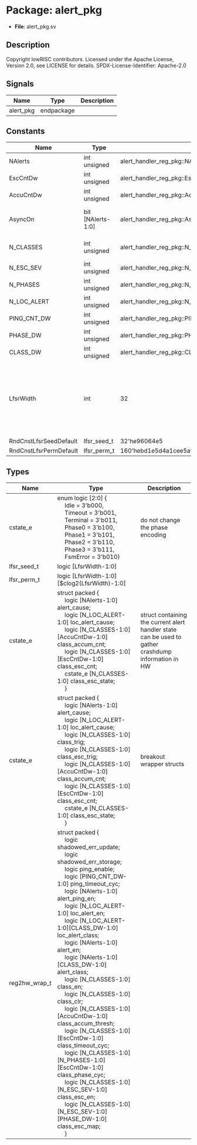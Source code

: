 # Package: alert_pkg

- **File**: alert_pkg.sv
## Description

Copyright lowRISC contributors.
 Licensed under the Apache License, Version 2.0, see LICENSE for details.
 SPDX-License-Identifier: Apache-2.0
 

## Signals

| Name      | Type       | Description |
| --------- | ---------- | ----------- |
| alert_pkg | endpackage |             |
## Constants

| Name                   | Type              | Value                                         | Description                                                                                                 |
| ---------------------- | ----------------- | --------------------------------------------- | ----------------------------------------------------------------------------------------------------------- |
| NAlerts                | int unsigned      | alert_handler_reg_pkg::NAlerts                | maximum 252                                                                                                 |
| EscCntDw               | int unsigned      | alert_handler_reg_pkg::EscCntDw               | maximum 32                                                                                                  |
| AccuCntDw              | int unsigned      | alert_handler_reg_pkg::AccuCntDw              | maximum 32                                                                                                  |
| AsyncOn                | bit [NAlerts-1:0] | alert_handler_reg_pkg::AsyncOn                | enable async transitions for specific RX/TX pairs                                                           |
| N_CLASSES              | int unsigned      | alert_handler_reg_pkg::N_CLASSES              | common constants, do not change                                                                             |
| N_ESC_SEV              | int unsigned      | alert_handler_reg_pkg::N_ESC_SEV              |                                                                                                             |
| N_PHASES               | int unsigned      | alert_handler_reg_pkg::N_PHASES               |                                                                                                             |
| N_LOC_ALERT            | int unsigned      | alert_handler_reg_pkg::N_LOC_ALERT            |                                                                                                             |
| PING_CNT_DW            | int unsigned      | alert_handler_reg_pkg::PING_CNT_DW            |                                                                                                             |
| PHASE_DW               | int unsigned      | alert_handler_reg_pkg::PHASE_DW               |                                                                                                             |
| CLASS_DW               | int unsigned      | alert_handler_reg_pkg::CLASS_DW               |                                                                                                             |
| LfsrWidth              | int               | 32                                            | These LFSR parameters have been generated with $ util/design/gen-lfsr-seed.py --width 32 --seed 2700182644  |
| RndCnstLfsrSeedDefault | lfsr_seed_t       | 32'he96064e5                                  |                                                                                                             |
| RndCnstLfsrPermDefault | lfsr_perm_t       | 160'hebd1e5d4a1cee5afdb866a9c7a0278b899020d31 |                                                                                                             |
## Types

| Name          | Type                                                                                                                                                                                                                                                                                                                                                                                                                                                                                                                                                                                                                                                                                                                                                                                                                                                                                                                                                                                                                                                                                                                                                                                                                                                                                                                                                                                                                                                                                                                                                                                                                                                                                                                                                                                                                                                                                                                                         | Description                                                                                          |
| ------------- | -------------------------------------------------------------------------------------------------------------------------------------------------------------------------------------------------------------------------------------------------------------------------------------------------------------------------------------------------------------------------------------------------------------------------------------------------------------------------------------------------------------------------------------------------------------------------------------------------------------------------------------------------------------------------------------------------------------------------------------------------------------------------------------------------------------------------------------------------------------------------------------------------------------------------------------------------------------------------------------------------------------------------------------------------------------------------------------------------------------------------------------------------------------------------------------------------------------------------------------------------------------------------------------------------------------------------------------------------------------------------------------------------------------------------------------------------------------------------------------------------------------------------------------------------------------------------------------------------------------------------------------------------------------------------------------------------------------------------------------------------------------------------------------------------------------------------------------------------------------------------------------------------------------------------------------------- | ---------------------------------------------------------------------------------------------------- |
| cstate_e      | enum logic [2:0] {<br><span style="padding-left:20px">Idle = 3'b000,<br><span style="padding-left:20px"> Timeout = 3'b001,<br><span style="padding-left:20px"> Terminal = 3'b011,<br><span style="padding-left:20px">                             Phase0 = 3'b100,<br><span style="padding-left:20px"> Phase1 = 3'b101,<br><span style="padding-left:20px"> Phase2 = 3'b110,<br><span style="padding-left:20px">                             Phase3 = 3'b111,<br><span style="padding-left:20px"> FsmError = 3'b010}                                                                                                                                                                                                                                                                                                                                                                                                                                                                                                                                                                                                                                                                                                                                                                                                                                                                                                                                                                                                                                                                                                                                                                                                                                                                                                                                                                                                                         | do not change the phase encoding                                                                     |
| lfsr_seed_t   | logic [LfsrWidth-1:0]                                                                                                                                                                                                                                                                                                                                                                                                                                                                                                                                                                                                                                                                                                                                                                                                                                                                                                                                                                                                                                                                                                                                                                                                                                                                                                                                                                                                                                                                                                                                                                                                                                                                                                                                                                                                                                                                                                                        |                                                                                                      |
| lfsr_perm_t   | logic [LfsrWidth-1:0][$clog2(LfsrWidth)-1:0]                                                                                                                                                                                                                                                                                                                                                                                                                                                                                                                                                                                                                                                                                                                                                                                                                                                                                                                                                                                                                                                                                                                                                                                                                                                                                                                                                                                                                                                                                                                                                                                                                                                                                                                                                                                                                                                                                                 |                                                                                                      |
| cstate_e      | struct packed {<br><span style="padding-left:20px">          logic    [NAlerts-1:0]                  alert_cause;<br><span style="padding-left:20px">          logic    [N_LOC_ALERT-1:0]              loc_alert_cause;<br><span style="padding-left:20px">           logic    [N_CLASSES-1:0][AccuCntDw-1:0] class_accum_cnt;<br><span style="padding-left:20px">      logic    [N_CLASSES-1:0][EscCntDw-1:0]  class_esc_cnt;<br><span style="padding-left:20px">        cstate_e [N_CLASSES-1:0]                class_esc_state;<br><span style="padding-left:20px">    }                                                                                                                                                                                                                                                                                                                                                                                                                                                                                                                                                                                                                                                                                                                                                                                                                                                                                                                                                                                                                                                                                                                                                                                                                                                                                                                                                                  | struct containing the current alert handler state can be used to gather crashdump information in HW  |
| cstate_e      | struct packed {<br><span style="padding-left:20px">          logic    [NAlerts-1:0]                  alert_cause;<br><span style="padding-left:20px">          logic    [N_LOC_ALERT-1:0]              loc_alert_cause;<br><span style="padding-left:20px">           logic    [N_CLASSES-1:0]                class_trig;<br><span style="padding-left:20px">           logic    [N_CLASSES-1:0]                class_esc_trig;<br><span style="padding-left:20px">       logic    [N_CLASSES-1:0][AccuCntDw-1:0] class_accum_cnt;<br><span style="padding-left:20px">      logic    [N_CLASSES-1:0][EscCntDw-1:0]  class_esc_cnt;<br><span style="padding-left:20px">        cstate_e [N_CLASSES-1:0]                class_esc_state;<br><span style="padding-left:20px">    }                                                                                                                                                                                                                                                                                                                                                                                                                                                                                                                                                                                                                                                                                                                                                                                                                                                                                                                                                                                                                                                                                                                                                              | breakout wrapper structs                                                                             |
| reg2hw_wrap_t | struct packed {<br><span style="padding-left:20px">          logic                                              shadowed_err_update;<br><span style="padding-left:20px">     logic                                              shadowed_err_storage;<br><span style="padding-left:20px">          logic                                              ping_enable;<br><span style="padding-left:20px">             logic [PING_CNT_DW-1:0]                            ping_timeout_cyc;<br><span style="padding-left:20px">        logic [NAlerts-1:0]                                alert_ping_en;<br><span style="padding-left:20px">                logic [N_LOC_ALERT-1:0]                            loc_alert_en;<br><span style="padding-left:20px">            logic [N_LOC_ALERT-1:0][CLASS_DW-1:0]              loc_alert_class;<br><span style="padding-left:20px">         logic [NAlerts-1:0]                                alert_en;<br><span style="padding-left:20px">                logic [NAlerts-1:0][CLASS_DW-1:0]                  alert_class;<br><span style="padding-left:20px">                  logic [N_CLASSES-1:0]                              class_en;<br><span style="padding-left:20px">                logic [N_CLASSES-1:0]                              class_clr;<br><span style="padding-left:20px">               logic [N_CLASSES-1:0][AccuCntDw-1:0]               class_accum_thresh;<br><span style="padding-left:20px">      logic [N_CLASSES-1:0][EscCntDw-1:0]                class_timeout_cyc;<br><span style="padding-left:20px">       logic [N_CLASSES-1:0][N_PHASES-1:0][EscCntDw-1:0]  class_phase_cyc;<br><span style="padding-left:20px">         logic [N_CLASSES-1:0][N_ESC_SEV-1:0]               class_esc_en;<br><span style="padding-left:20px">            logic [N_CLASSES-1:0][N_ESC_SEV-1:0][PHASE_DW-1:0] class_esc_map;<br><span style="padding-left:20px">         } |                                                                                                      |
